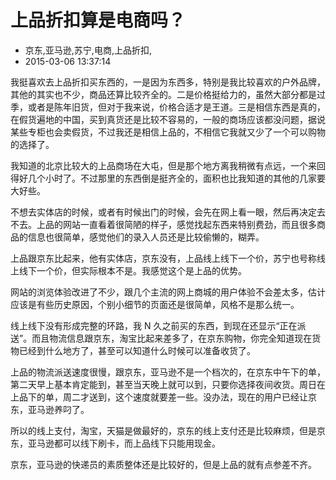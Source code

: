 # 上品折扣算是电商吗？
- 京东,亚马逊,苏宁,电商,上品折扣,
- 2015-03-06 13:37:14

我挺喜欢去上品折扣买东西的，一是因为东西多，特别是我比较喜欢的户外品牌，其他的其实也不少，商品还算比较齐全的。二是价格挺给力的，虽然大部分都是过季，或者是陈年旧货，但对于我来说，价格合适才是王道。三是相信东西是真的，在假货遍地的中国，买到真货还是比较不容易的，一般的商场应该都没问题，据说某些专柜也会卖假货，不过我还是相信上品的，不相信它我就又少了一个可以购物的选择了。


我知道的北京比较大的上品商场在大屯，但是那个地方离我稍微有点远，一个来回得好几个小时了。不过那里的东西倒是挺齐全的，面积也比我知道的其他的几家要大好些。

不想去实体店的时候，或者有时候出门的时候，会先在网上看一眼，然后再决定去不去。上品的网站一直看着很简陋的样子，感觉找起东西来特别费劲，而且很多商品的信息也很简单，感觉他们的录入人员还是比较偷懒的，糊弄。

上品跟京东比起来，他有实体店，京东没有，上品线上线下一个价，苏宁也号称线上线下一个价，但实际根本不是。我感觉这个是上品的优势。

网站的浏览体验改进了不少，跟几个主流的网上商城的用户体验不会差太多，估计应该是有些历史原因，个别小细节的页面还是很简单，风格不是那么统一。

线上线下没有形成完整的环路，我 N 久之前买的东西，到现在还显示“正在派送”。而且物流信息跟京东，淘宝比起来差多了，在京东购物，你完全知道现在货物已经到什么地方了，甚至可以知道什么时候可以准备收货了。

上品的物流派送速度很慢，跟京东，亚马逊不是一个档次的，在京东中午下的单，第二天早上基本肯定能到，甚至当天晚上就可以到，只要你选择夜间收货。周日在上品下的单，周二才送到，这个速度就要差一些。没办法，现在的用户已经让京东，亚马逊养叼了。

所以的线上支付，淘宝，天猫是做最好的，京东的线上支付还是比较麻烦，但是京东，亚马逊都可以线下刷卡，而上品线下只能用现金。

京东，亚马逊的快递员的素质整体还是比较好的，但是上品的就有点参差不齐。
